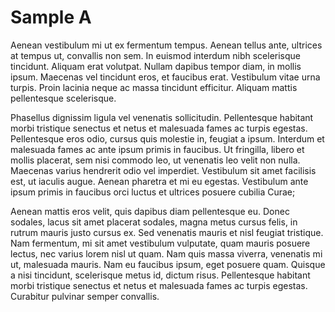 # Sample A

Aenean vestibulum mi ut ex fermentum tempus. Aenean tellus ante, ultrices at tempus ut, convallis non sem. In euismod interdum nibh scelerisque tincidunt. Aliquam erat volutpat. Nullam dapibus tempor diam, in mollis ipsum. Maecenas vel tincidunt eros, et faucibus erat. Vestibulum vitae urna turpis. Proin lacinia neque ac massa tincidunt efficitur. Aliquam mattis pellentesque scelerisque.

Phasellus dignissim ligula vel venenatis sollicitudin. Pellentesque habitant morbi tristique senectus et netus et malesuada fames ac turpis egestas. Pellentesque eros odio, cursus quis molestie in, feugiat a ipsum. Interdum et malesuada fames ac ante ipsum primis in faucibus. Ut fringilla, libero et mollis placerat, sem nisi commodo leo, ut venenatis leo velit non nulla. Maecenas varius hendrerit odio vel imperdiet. Vestibulum sit amet facilisis est, ut iaculis augue. Aenean pharetra et mi eu egestas. Vestibulum ante ipsum primis in faucibus orci luctus et ultrices posuere cubilia Curae;

Aenean mattis eros velit, quis dapibus diam pellentesque eu. Donec sodales, lacus sit amet placerat sodales, magna metus cursus felis, in rutrum mauris justo cursus ex. Sed venenatis mauris et nisl feugiat tristique. Nam fermentum, mi sit amet vestibulum vulputate, quam mauris posuere lectus, nec varius lorem nisl ut quam. Nam quis massa viverra, venenatis mi ut, malesuada mauris. Nam eu faucibus ipsum, eget posuere quam. Quisque a nisi tincidunt, scelerisque metus id, dictum risus. Pellentesque habitant morbi tristique senectus et netus et malesuada fames ac turpis egestas. Curabitur pulvinar semper convallis.
